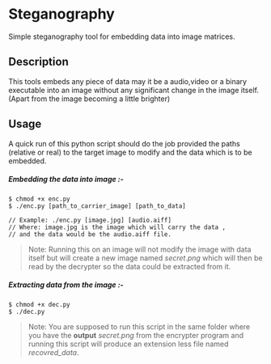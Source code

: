 # Steganography
Simple steganography tool for embedding data into image matrices.

## Description
This tools embeds any piece of data may it be a audio,video or a binary executable
into an image without any significant change in the image itself. (Apart from the image becoming a little brighter)

## Usage
A quick run of this python script should do the job provided the paths (relative or real) to the target image to modify
and the data which is to be embedded.

##### Embedding the data into image :-
```
$ chmod +x enc.py
$ ./enc.py [path_to_carrier_image] [path_to_data]

// Example: ./enc.py [image.jpg] [audio.aiff]
// Where: image.jpg is the image which will carry the data , 
// and the data would be the audio.aiff file.
```
>Note: Running this on an image will not modify the image with data itself but will create a new image named 
*secret.png* which will then be read by the decrypter so the data could be extracted from it.

##### Extracting data from the image :-
```
$ chmod +x dec.py
$ ./dec.py
```
>Note: You are supposed to run this script in the same folder where you have the **output** *secret.png* from the
encrypter program and running this script will produce an extension less file named *recovred_data*.
